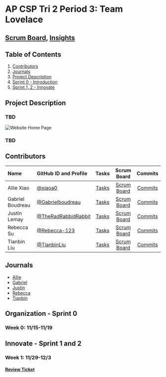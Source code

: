 # AP CSP Tri 2 Period 3: Team Lovelace
## [Scrum Board](https://github.com/TheRadRabbidRabbit/Team-Lovelace/projects/1), [Insights](https://github.com/TheRadRabbidRabbit/Team-Lovelace/graphs/contributors)

## Table of Contents
1. [Contributors](https://github.com/TheRadRabbidRabbit/Team-Lovelace#contributors)
2. [Journals](https://github.com/TheRadRabbidRabbit/Team-Lovelace#journals)
4. [Project Description](https://github.com/TheRadRabbidRabbit/Team-Lovelace#project-description)
5. [Sprint 0 - Introduction](https://github.com/TheRadRabbidRabbit/Team-Lovelace#organization---sprint-0)
6. [Sprint 1, 2 - Innovate](https://github.com/TheRadRabbidRabbit/Team-Lovelace#innovate---sprint-1-and-2)

## Project Description
### TBD
![Website Home Page](TBD)

### TBD

## Contributors
| Name        | GitHub ID and Profile                  | Tasks                                                        | Scrum Board                                 | Commits |
|:------------|:---------------------------------------|:------------------------------------------------------------:|:-----------:|:-------:|
| Allie Xiao  |[@xiaoa0](https://github.com/xiaoa0)    | [Tasks](https://github.com/TheRadRabbidRabbit/Team-Lovelace/issues?q=is%3Aissue+assignee%3xiaoa0) |[Scrum Board](https://github.com/TheRadRabbidRabbit/Team-Lovelace/projects/1?card_filter_query=assignee%3Axiaoa0)| [Commits](https://github.com/TheRadRabbidRabbit/Team-Lovelace/commits?author=xiaoa0)|
| Gabriel Boudreau  |[@Gabrielboudreau](https://github.com/Gabrielboudreau)| [Tasks](https://github.com/TheRadRabbidRabbit/Team-Lovelace/issues?q=is%3Aissue+assignee%3Gabrielboudreau) |[Scrum Board](https://github.com/TheRadRabbidRabbit/Team-Lovelace/projects/1?card_filter_query=assignee%3Gabrielboudreau)| [Commits](https://github.com/TheRadRabbidRabbit/Team-Lovelace/commits?author=Gabrielboudreau)|
| Justin Lemay  |[@TheRadRabbidRabbit](https://github.com/TheRadRabbidRabbit)| [Tasks](https://github.com/TheRadRabbidRabbit/Team-Lovelace/issues?q=is%3Aissue+assignee%3TheRadRabbidRabbit) |[Scrum Board](https://github.com/TheRadRabbidRabbit/Team-Lovelace/projects/1?card_filter_query=assignee%3TheRadRabbidRabbit0)| [Commits](https://github.com/TheRadRabbidRabbit/Team-Lovelace/commits?author=TheRadRabbidRabbit)|
| Rebecca Su  |[@Rebecca-123](https://github.com/Rebecca-123)| [Tasks](https://github.com/TheRadRabbidRabbit/Team-Lovelace/issues?q=is%3Aissue+assignee%3Rebecca-123) |[Scrum Board](https://github.com/TheRadRabbidRabbit/Team-Lovelace/projects/1?card_filter_query=assignee%3Rebecca-123)| [Commits](https://github.com/TheRadRabbidRabbit/Team-Lovelace/commits?author=Rebecca-123)|
| Tianbin Liu |[@TianbinLiu](https://github.com/TianbinLiu)| [Tasks](https://github.com/TheRadRabbidRabbit/Team-Lovelace/issues?q=is%3Aissue+assignee%3TianbinLiu) |[Scrum Board](https://github.com/TheRadRabbidRabbit/Team-Lovelace/projects/1?card_filter_query=assignee%3TianbinLiu)| [Commits](https://github.com/TheRadRabbidRabbit/Team-Lovelace/commits?author=TianbinLiu)|

## Journals
- [Allie](https://docs.google.com/document/d/1nq3-OJlw7ZGxw-4uEVVfOaJVHPAkBP655eeFVQC-eKY/edit?usp=sharing)
- [Gabriel](https://docs.google.com/document/d/14g0EL3t9ETuV1lztLyBrkC-HJE5YgoFDMPx3iTwfzuA/edit?usp=sharing)
- [Justin](https://docs.google.com/document/d/1AHQbhVttdKFzQNvInH9uTS2ny8JK_y53F66dNiTZVQQ/edit?usp=sharing)
- [Rebecca](https://docs.google.com/document/d/1jgZfroaX7tC0uilEOarsjo7xJjUTaSmEAQq8CU3GvIo/edit?usp=sharing)
- [Tianbin](https://docs.google.com/document/d/1JVrCCc76Q3gFnsQgK4DfJZuFwhvPvr10pgzCrD9bI1A/edit?usp=sharing)

## Organization - Sprint 0 
### Week 0: 11/15-11/19


## Innovate - Sprint 1 and 2
### Week 1: 11/29-12/3
#### [Review Ticket](https://github.com/TheRadRabbidRabbit/Team-Lovelace/issues/11)
